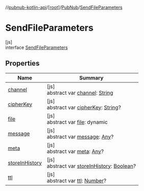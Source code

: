 //[pubnub-kotlin-api](../../../../index.md)/[[root]](../../index.md)/[PubNub](../index.md)/[SendFileParameters](index.md)

# SendFileParameters

[js]\
interface [SendFileParameters](index.md)

## Properties

| Name | Summary |
|---|---|
| [channel](channel.md) | [js]<br>abstract var [channel](channel.md): [String](https://kotlinlang.org/api/latest/jvm/stdlib/kotlin/-string/index.html) |
| [cipherKey](cipher-key.md) | [js]<br>abstract var [cipherKey](cipher-key.md): [String](https://kotlinlang.org/api/latest/jvm/stdlib/kotlin/-string/index.html)? |
| [file](file.md) | [js]<br>abstract var [file](file.md): dynamic |
| [message](message.md) | [js]<br>abstract var [message](message.md): [Any](https://kotlinlang.org/api/latest/jvm/stdlib/kotlin/-any/index.html)? |
| [meta](meta.md) | [js]<br>abstract var [meta](meta.md): [Any](https://kotlinlang.org/api/latest/jvm/stdlib/kotlin/-any/index.html)? |
| [storeInHistory](store-in-history.md) | [js]<br>abstract var [storeInHistory](store-in-history.md): [Boolean](https://kotlinlang.org/api/latest/jvm/stdlib/kotlin/-boolean/index.html)? |
| [ttl](ttl.md) | [js]<br>abstract var [ttl](ttl.md): [Number](https://kotlinlang.org/api/latest/jvm/stdlib/kotlin/-number/index.html)? |
